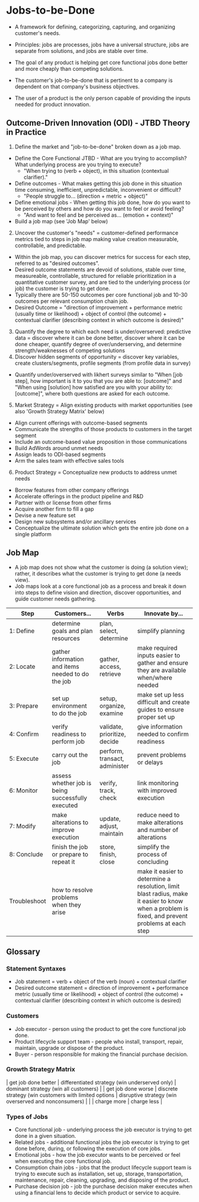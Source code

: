 # Jobs-to-be-Done

* A framework for defining, categorizing, capturing, and organizing customer's needs.
* Principles: jobs are processes, jobs have a universal structure, jobs are separate from solutions, and jobs are stable over time.
* The goal of any product is helping get core functional jobs done better and more cheaply than competing solutions.

* The customer's job-to-be-done that is pertinent to a company is dependent on that company's business objectives.
* The user of a product is the only person capable of providing the inputs needed for product innovation.

## Outcome-Driven Innovation (ODI) - JTBD Theory in Practice

1. Define the market and "job-to-be-done" broken down as a job map.
  * Define the Core Functional JTBD - What are you trying to accomplish? What underlying process are you trying to execute?
    * "When trying to (verb + object), in this situation (contextual clarifier)."
  * Define outcomes - What makes getting this job done in this situation time consuming, inefficient, unpredictable, inconvenient or difficult?
    * "People struggle to... (direction + metric + object)"
  * Define emotional jobs - When getting this job done, how do you want to be perceived by others and how do you want to feel or avoid feeling?
    * "And want to feel and be perceived as... (emotion + context)"
  * Build a job map (see 'Job Map' below)
2. Uncover the customer's "needs" = customer-defined performance metrics tied to steps in job map making value creation measurable, controllable, and predictable.
  * Within the job map, you can discover metrics for success for each step, referred to as "desired outcomes".
  * Desired outcome statements are devoid of solutions, stable over time, measureable, controllable, structured for reliable prioritization in a quantitative customer survey, and are tied to the underlying process (or job) the customer is trying to get done.
  * Typically there are 50-150 outcomes per core functional job and 10-30 outcomes per relevant consumption chain job.
  * Desired Outcome = "direction of improvement + performance metric (usually time or likelihood) + object of control (the outcome) + contextual clarifier (describing context in which outcome is desired)"
3. Quantify the degree to which each need is under/overserved: predictive data = discover where it can be done better, discover where it can be done cheaper, quantify degree of over/underserving, and determine strength/weaknesses of competing solutions
4. Discover hidden segments of opportunity = discover key variables, create clusters/segments, profile segments (from profile data in survey)
  * Quantify under/overserved with likhert surveys similar to "When [job step], how important is it to you that you are able to: [outcome]" and "When using [solution] how satisfied are you with your ability to: [outcome]", where both questions are asked for each outcome.
5. Market Strategy = Align existing products with market opportunities (see also 'Growth Strategy Matrix'  below)
  * Align current offerings with outcome-based segments
  * Communicate the strengths of those products to customers in the target segment
  * Include an outcome-based value proposition in those communications
  * Build AdWords around unmet needs
  * Assign leads to ODI-based segments
  * Arm the sales team with effective sales tools
6. Product Strategy = Conceptualize new products to address unmet needs
  * Borrow features from other company offerings
  * Accelerate offerings in the product pipeline and R&D
  * Partner with or license from other firms
  * Acquire another firm to fill a gap
  * Devise a new feature set
  * Design new subsystems and/or ancillary services
  * Conceptualize the ultimate solution which gets the entire job done on a single platform

## Job Map

* A job map does not show what the customer is doing (a solution view); rather, it describes what the customer is trying to get done (a needs view).
* Job maps look at a core functional job as a process and break it down into steps to define vision and direction, discover opportunities, and guide customer needs gathering.

| Step | Customers... | Verbs | Innovate by... |
| ---- | ------------ | ----- | -------------- |
| 1: Define | determine goals and plan resources | plan, select, determine | simplify planning |
| 2: Locate | gather information and items needed to do the job | gather, access, retrieve | make required inputs easier to gather and ensure they are available when/where needed |
| 3: Prepare | set up environment to do the job | setup, organize, examine | make set up less difficult and create guides to ensure proper set up |
| 4: Confirm | verify readiness to perform job | validate, prioritize, decide | give information needed to confirm readiness |
| 5: Execute | carry out the job | perform, transact, administer | prevent problems or delays |
| 6: Monitor | assess whether job is being successfully executed | verify, track, check | link monitoring with improved execution |
| 7: Modify | make alterations to improve execution | update, adjust, maintain | reduce need to make alterations and number of alterations |
| 8: Conclude | finish the job or prepare to repeat it | store, finish, close | simplify the process of concluding |
| Troubleshoot | how to resolve problems when they arise || make it easier to determine a resolution, limit blast radius, make it easier to know when a problem is fixed, and prevent problems at each step |

## Glossary

### Statement Syntaxes

* Job statement = verb + object of the verb (noun) + contextual clarifier
* Desired outcome statement = direction of improvement + performance metric (usually time or likelihood) + object of control (the outcome) + contextual clarifier (describing context in which outcome is desired)

### Customers

* Job executor - person using the product to get the core functional job done.
* Product lifecycle support team - people who install, transport, repair, maintain, upgrade or dispose of the product.
* Buyer - person responsible for making the financial purchase decision.

### Growth Strategy Matrix

| get job done better | differentiated strategy (win underserved only) | dominant strategy (win all customers) |
| get job done worse | discrete strategy (win customers with limited options | disruptive strategy (win overserved and nonconsumers) |
| | charge more | charge less |

### Types of Jobs

* Core functional job - underlying process the job executor is trying to get done in a given situation.
* Related jobs - additional functional jobs the job executor is trying to get done before, during, or following the execution of core jobs.
* Emotional jobs - how the job executor wants to be perceived or feel when executing the core functional job.
* Consumption chain jobs - jobs that the product lifecycle support team is trying to execute such as installation, set up, storage, transportation, maintenance, repair, cleaning, upgrading, and disposing of the product.
* Purchase decision job - job the purchase decision maker executes when using a financial lens to decide which product or service to acquire.

